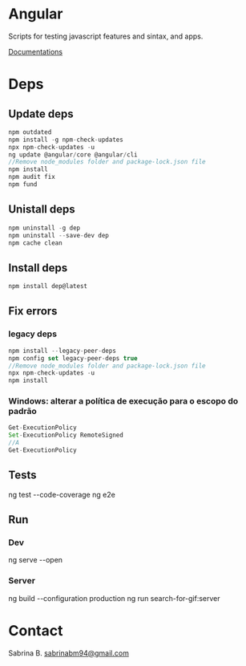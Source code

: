 # Angular

Scripts for testing javascript features and sintax, and apps.

[Documentations](https://github.com/sabrinabm94/angular/wiki)

# Deps

## Update deps
```js
npm outdated
npm install -g npm-check-updates
npx npm-check-updates -u
ng update @angular/core @angular/cli
//Remove node_modules folder and package-lock.json file
npm install
npm audit fix
npm fund
```

## Unistall deps
```js
npm uninstall -g dep
npm uninstall --save-dev dep
npm cache clean
```

## Install deps
```js
npm install dep@latest

```

## Fix errors
### legacy deps
```js
npm install --legacy-peer-deps
npm config set legacy-peer-deps true
//Remove node_modules folder and package-lock.json file
npx npm-check-updates -u
npm install
```

### Windows: alterar a política de execução para o escopo do padrão
```js
Get-ExecutionPolicy
Set-ExecutionPolicy RemoteSigned
//A
Get-ExecutionPolicy
```

## Tests
ng test --code-coverage
ng e2e

## Run
### Dev
ng serve --open

### Server
ng build --configuration production
ng run search-for-gif:server

# Contact

Sabrina B.
sabrinabm94@gmail.com
